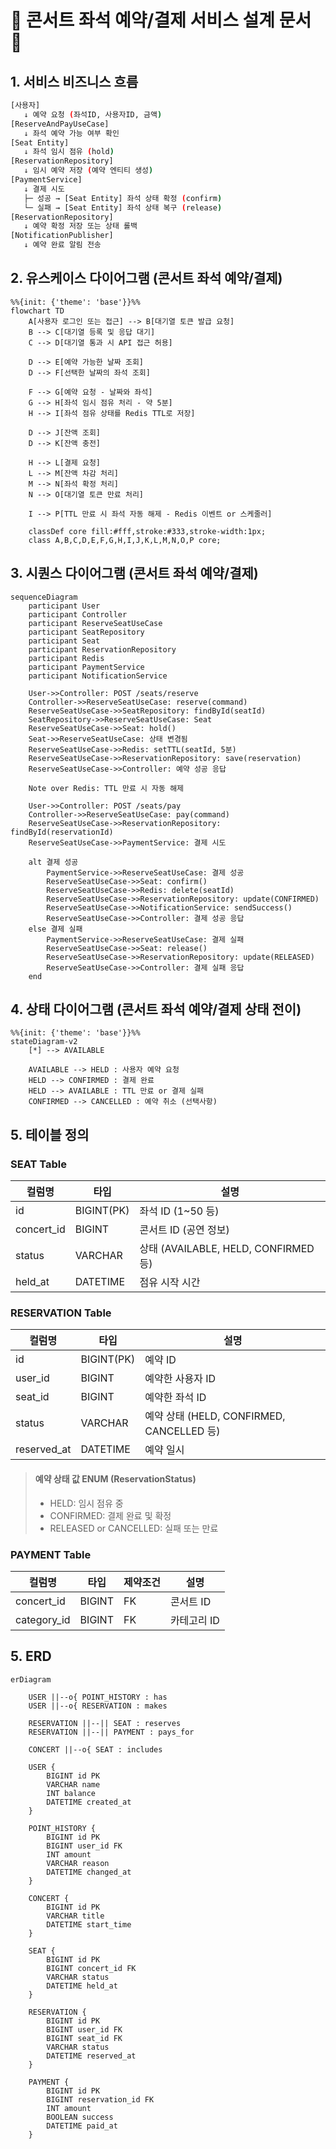 # 🎵 콘서트 좌석 예약/결제 서비스 설계 문서 🎵

## 1. 서비스 비즈니스 흐름
```bash
[사용자]
   ↓ 예약 요청 (좌석ID, 사용자ID, 금액)
[ReserveAndPayUseCase]
   ↓ 좌석 예약 가능 여부 확인
[Seat Entity]
   ↓ 좌석 임시 점유 (hold)
[ReservationRepository]
   ↓ 임시 예약 저장 (예약 엔티티 생성)
[PaymentService]
   ↓ 결제 시도
   ├─ 성공 → [Seat Entity] 좌석 상태 확정 (confirm)
   └─ 실패 → [Seat Entity] 좌석 상태 복구 (release)
[ReservationRepository]
   ↓ 예약 확정 저장 또는 상태 롤백
[NotificationPublisher]
   ↓ 예약 완료 알림 전송
```

## 2. 유스케이스 다이어그램 (콘서트 좌석 예약/결제)
```mermaid
%%{init: {'theme': 'base'}}%%
flowchart TD
    A[사용자 로그인 또는 접근] --> B[대기열 토큰 발급 요청]
    B --> C[대기열 등록 및 응답 대기]
    C --> D[대기열 통과 시 API 접근 허용]

    D --> E[예약 가능한 날짜 조회]
    D --> F[선택한 날짜의 좌석 조회]

    F --> G[예약 요청 - 날짜와 좌석]
    G --> H[좌석 임시 점유 처리 - 약 5분]
    H --> I[좌석 점유 상태를 Redis TTL로 저장]

    D --> J[잔액 조회]
    D --> K[잔액 충전]

    H --> L[결제 요청]
    L --> M[잔액 차감 처리]
    M --> N[좌석 확정 처리]
    N --> O[대기열 토큰 만료 처리]

    I --> P[TTL 만료 시 좌석 자동 해제 - Redis 이벤트 or 스케줄러]

    classDef core fill:#fff,stroke:#333,stroke-width:1px;
    class A,B,C,D,E,F,G,H,I,J,K,L,M,N,O,P core;
```

## 3. 시퀀스 다이어그램 (콘서트 좌석 예약/결제)
```mermaid
sequenceDiagram
    participant User
    participant Controller
    participant ReserveSeatUseCase
    participant SeatRepository
    participant Seat
    participant ReservationRepository
    participant Redis
    participant PaymentService
    participant NotificationService

    User->>Controller: POST /seats/reserve
    Controller->>ReserveSeatUseCase: reserve(command)
    ReserveSeatUseCase->>SeatRepository: findById(seatId)
    SeatRepository->>ReserveSeatUseCase: Seat
    ReserveSeatUseCase->>Seat: hold()
    Seat->>ReserveSeatUseCase: 상태 변경됨
    ReserveSeatUseCase->>Redis: setTTL(seatId, 5분)
    ReserveSeatUseCase->>ReservationRepository: save(reservation)
    ReserveSeatUseCase->>Controller: 예약 성공 응답

    Note over Redis: TTL 만료 시 자동 해제

    User->>Controller: POST /seats/pay
    Controller->>ReserveSeatUseCase: pay(command)
    ReserveSeatUseCase->>ReservationRepository: findById(reservationId)
    ReserveSeatUseCase->>PaymentService: 결제 시도

    alt 결제 성공
        PaymentService->>ReserveSeatUseCase: 결제 성공
        ReserveSeatUseCase->>Seat: confirm()
        ReserveSeatUseCase->>Redis: delete(seatId)
        ReserveSeatUseCase->>ReservationRepository: update(CONFIRMED)
        ReserveSeatUseCase->>NotificationService: sendSuccess()
        ReserveSeatUseCase->>Controller: 결제 성공 응답
    else 결제 실패
        PaymentService->>ReserveSeatUseCase: 결제 실패
        ReserveSeatUseCase->>Seat: release()
        ReserveSeatUseCase->>ReservationRepository: update(RELEASED)
        ReserveSeatUseCase->>Controller: 결제 실패 응답
    end
```

## 4. 상태 다이어그램 (콘서트 좌석 예약/결제 상태 전이)
```mermaid
%%{init: {'theme': 'base'}}%%
stateDiagram-v2
    [*] --> AVAILABLE

    AVAILABLE --> HELD : 사용자 예약 요청
    HELD --> CONFIRMED : 결제 완료
    HELD --> AVAILABLE : TTL 만료 or 결제 실패
    CONFIRMED --> CANCELLED : 예약 취소 (선택사항)
```

## 5. 테이블 정의

### SEAT Table
| 컬럼명         | 타입         | 설명                                |
|-------------|------------|-----------------------------------|
| id          | BIGINT(PK) | 좌석 ID (1\~50 등)                   |
| concert\_id | BIGINT     | 콘서트 ID (공연 정보)                    |
| status      | VARCHAR    | 상태 (AVAILABLE, HELD, CONFIRMED 등) |
| held\_at    | DATETIME   | 점유 시작 시간                          |

### RESERVATION Table
| 컬럼명          | 타입         | 설명                                   |
|--------------|------------|--------------------------------------|
| id           | BIGINT(PK) | 예약 ID                                |
| user\_id     | BIGINT     | 예약한 사용자 ID                           |
| seat\_id     | BIGINT     | 예약한 좌석 ID                            |
| status       | VARCHAR    | 예약 상태 (HELD, CONFIRMED, CANCELLED 등) |
| reserved\_at | DATETIME   | 예약 일시                                |
> #### 예약 상태 값 ENUM (ReservationStatus)
> - HELD: 임시 점유 중
> - CONFIRMED: 결제 완료 및 확정
> - RELEASED or CANCELLED: 실패 또는 만료

### PAYMENT Table
| 컬럼명         | 타입     | 제약조건 | 설명      |
|-------------|--------|------|---------|
| concert_id  | BIGINT | FK   | 콘서트 ID  |
| category_id | BIGINT | FK   | 카테고리 ID |

## 5. ERD
```mermaid
erDiagram

    USER ||--o{ POINT_HISTORY : has
    USER ||--o{ RESERVATION : makes

    RESERVATION ||--|| SEAT : reserves
    RESERVATION ||--|| PAYMENT : pays_for

    CONCERT ||--o{ SEAT : includes

    USER {
        BIGINT id PK
        VARCHAR name
        INT balance
        DATETIME created_at
    }

    POINT_HISTORY {
        BIGINT id PK
        BIGINT user_id FK
        INT amount
        VARCHAR reason
        DATETIME changed_at
    }

    CONCERT {
        BIGINT id PK
        VARCHAR title
        DATETIME start_time
    }

    SEAT {
        BIGINT id PK
        BIGINT concert_id FK
        VARCHAR status
        DATETIME held_at
    }

    RESERVATION {
        BIGINT id PK
        BIGINT user_id FK
        BIGINT seat_id FK
        VARCHAR status
        DATETIME reserved_at
    }

    PAYMENT {
        BIGINT id PK
        BIGINT reservation_id FK
        INT amount
        BOOLEAN success
        DATETIME paid_at
    }
```